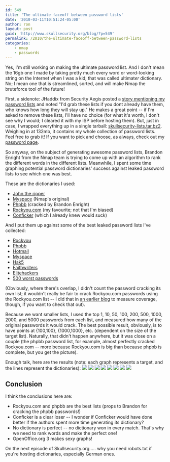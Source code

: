 ```yaml
---
id: 549
title: 'The ultimate faceoff between password lists'
date: '2010-03-11T10:51:24-05:00'
author: ron
layout: post
guid: 'http://www.skullsecurity.org/blog/?p=549'
permalink: /2010/the-ultimate-faceoff-between-password-lists
categories:
    - nmap
    - passwords
---
```


Yes, I'm still working on making the ultimate password list. And I don't mean the 16gb one I made by taking pretty much every word or word-looking string on the Internet when I was a kid; that was called ultimat<em>er</em> dictionary. No; I mean one that is streamlined, sorted, and will make Nmap the bruteforce tool of the future! 
<!--more-->
First, a sidenote: JHaddix from Security Aegis posted a <a href='http://www.securityaegis.com/easy-breezy-beautiful-password-attacking/'>story mentioning my password lists</a> and noted "I'd grab these lists if you dont already have them, who knows how long they will stay up." He makes a great point -- if I'm asked to remove these lists, I'll have no choice (for what it's worth, I don't see why I would; I cleared it with my ISP before hosting them). But, just in case, I wrapped everything up in a single tarball: <a href='http://downloads.skullsecurity.org/passwords/skullsecurity-lists.tar.bz2'>skullsecurity-lists.tar.bz2</a>. Weighing in at 132mb, it contains my whole collection of password lists. Feel free to grab it! If you want to pick and choose, as always, check out my <a href='http://www.skullsecurity.org/wiki/index.php/Passwords'>password page</a>. 

So anyway, on the subject of generating awesome password lists, Brandon Enright from the Nmap team is trying to come up with an algorithm to rank the different words in the different lists. Meanwhile, I spent some time graphing potential password dictionaries' success against leaked password lists to see which one was best. 

These are the dictionaries I used:
<ul>
<li><a href='http://downloads.skullsecurity.org/passwords/john.txt'>John the ripper</a></li>
<li><a href='http://downloads.skullsecurity.org/passwords/myspace.txt'>Myspace</a> (Nmap's original)</li>
<li><a href='http://downloads.skullsecurity.org/passwords/phpbb.txt'>Phpbb</a> (cracked by Brandon Enright)</li>
<li><a href='http://downloads.skullsecurity.org/passwords/rockyou.txt'>Rockyou.com</a> (my favourite; not that I'm biased)</li>
<li><a href='http://downloads.skullsecurity.org/passwords/conficker.txt'>Conficker</a> (which I already knew would suck)</li>
</ul>

And I put them up against some of the best leaked password lists I've collected:
<ul>
<li><a href='http://downloads.skullsecurity.org/passwords/rockyou.txt'>Rockyou</a></li>
<li><a href='http://downloads.skullsecurity.org/passwords/phpbb.txt'>Phpbb</a></li>
<li><a href='http://downloads.skullsecurity.org/passwords/hotmail.txt'>Hotmail</a></li>
<li><a href='http://downloads.skullsecurity.org/passwords/myspace.txt'>Myspace</a></li>
<li><a href='http://downloads.skullsecurity.org/passwords/hak5.txt'>Hak5</a></li>
<li><a href='http://downloads.skullsecurity.org/passwords/faithwriters.txt'>Faithwriters</a></li>
<li><a href='http://downloads.skullsecurity.org/passwords/elitehacker.txt'>Elitehackers</a></li>
<li><a href='http://downloads.skullsecurity.org/passwords/500-worst-passwords.txt'>500 worst passwords</a></li>
</ul>

(Obviously, where there's overlap, I didn't count the password cracking its own list; it wouldn't really be fair to crack Rockyou.com passwords using the Rockyou.com list -- I did that in <a href='http://www.skullsecurity.org/blog/?p=516'>an earlier blog</a> to measure coverage, though, if you want to check that out). 

Because we want smaller lists, I used the top 1, 10, 50, 100, 200, 500, 1000, 2000, and 5000 passwords from each list, and measured how many of the original passwords it would crack. The best possible result, obviously, is to have points at {100,100}, {1000,1000}, etc. (dependent on the size of the target list). Naturally, that didn't happen anywhere, but it was close on a couple (the phpbb password list, for example, almost perfectly cracked Rockyou.com -- more because Rockyou.com is big than because phpbb is complete, but you get the picture).

Enough talk, here are the results (note: each graph represents a target, and the lines represent the dictionaries):
<img src='/blogdata/cracked_rockyou.png'>
<img src='/blogdata/cracked_phpbb.png'>
<img src='/blogdata/cracked_hotmail.png'>
<img src='/blogdata/cracked_myspace.png'>
<img src='/blogdata/cracked_hak5.png'>
<img src='/blogdata/cracked_faithwriters.png'>
<img src='/blogdata/cracked_elitehackers.png'>
<img src='/blogdata/cracked_500worst.png'>

<h2>Conclusion</h2>
I think the conclusions here are:
<ul>
<li>Rockyou.com and phpbb are the best lists (props to Brandon for cracking the phpbb passwords!)</li>
<li>Conficker is a clear loser -- I wonder if Conficker would have done better if the authors spent more time generating its dictionary?</li>
<li>No dictionary is perfect -- no dictionary won in every match. That's why we need to rank words and make the perfect one!</li>
<li>OpenOffice.org 3 makes sexy graphs!</li>
</ul>

On the next episode of Skullsecurity.org..... why you need robots.txt if you're hosting dictionaries, especially German ones. 
